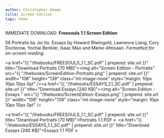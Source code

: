 ```yaml
---
author: Christopher Adams
title: Screen Edition
tags: home
---
```


IMMEDIATE DOWNLOAD: <b>Freesouls 1.1 Screen Edition</b>

56 Portraits by Joi Ito. Essays by Howard Rheingold, Lawrence Liang, Cory Doctorow, Yochai Benkler, Isaac Mao and Marko Ahtisaari. <em>Formatted for on-screen reading.</em>

<span class="mt-enclosure mt-enclosure-image" style="display: inline;"><a href="{{ "/thebooks/FREESOULS_1.1_SC.pdf" | prepend: site.url }}" title="Download Portraits [70 MB]"><img alt="Screen Edition - Portraits" src="{{ "/thebooks/ScreenEdition-Portraits.png" | prepend: site.url }}" width="108" height="139" class="mt-image-none" style="margin: 10px 10px 10px 0pt" /></a></span><span class="mt-enclosure mt-enclosure-image" style="display: inline;"><a href="{{ "/thebooks/ESSAYS_1.1_SC.pdf" | prepend: site.url }}" title="Download Essays [240 KB]"><img alt="Screen Edition - Essays " src="{{ "/thebooks/ScreenEdition-Essays.png" | prepend: site.url }}" width="108" height="139" class="mt-image-none" style="margin: 10px 10px 10px 0pt" /></a></span>

<a href="{{ "/thebooks/FREESOULS_1.1_SC.pdf" | prepend: site.url }}" title="Download Portraits [70 MB]">Portraits 1.1 PDF »</a>&nbsp;&nbsp;<a href="{{ "/thebooks/ESSAYS_1.1_SC.pdf" | prepend: site.url }}" title="Download Essays [240 KB]">Essays 1.1 PDF »</a>
